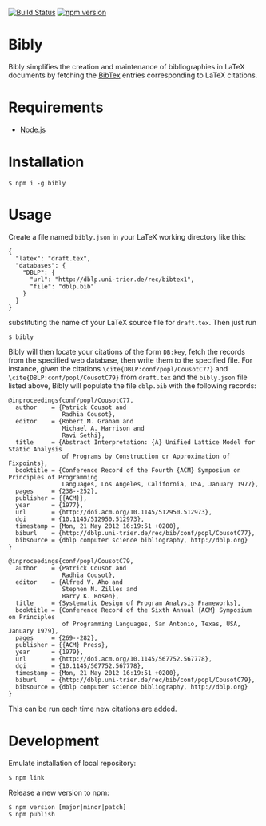 [![Build Status](https://travis-ci.org/michael-emmi/bibly.svg?branch=master)](https://travis-ci.org/michael-emmi/bibly)
[![npm version](https://badge.fury.io/js/bibly.svg)](https://badge.fury.io/js/bibly)

# Bibly

Bibly simplifies the creation and maintenance of bibliographies in LaTeX
documents by fetching the [BibTex][] entries corresponding to LaTeX citations.

# Requirements

* [Node.js][]

# Installation

    $ npm i -g bibly

# Usage

Create a file named `bibly.json` in your LaTeX working directory like this:

    {
      "latex": "draft.tex",
      "databases": {
        "DBLP": {
          "url": "http://dblp.uni-trier.de/rec/bibtex1",
          "file": "dblp.bib"
        }
      }
    }

substituting the name of your LaTeX source file for `draft.tex`. Then just run

    $ bibly

Bibly will then locate your citations of the form `DB:key`, fetch the records
from the specified web database, then write them to the specified file. For
instance, given the citations `\cite{DBLP:conf/popl/CousotC77}` and
`\cite{DBLP:conf/popl/CousotC79}` from `draft.tex` and the `bibly.json` file
listed above, Bibly will populate the file `dblp.bib` with the following
records:

    @inproceedings{conf/popl/CousotC77,
      author    = {Patrick Cousot and
                   Radhia Cousot},
      editor    = {Robert M. Graham and
                   Michael A. Harrison and
                   Ravi Sethi},
      title     = {Abstract Interpretation: {A} Unified Lattice Model for Static Analysis
                   of Programs by Construction or Approximation of Fixpoints},
      booktitle = {Conference Record of the Fourth {ACM} Symposium on Principles of Programming
                   Languages, Los Angeles, California, USA, January 1977},
      pages     = {238--252},
      publisher = {{ACM}},
      year      = {1977},
      url       = {http://doi.acm.org/10.1145/512950.512973},
      doi       = {10.1145/512950.512973},
      timestamp = {Mon, 21 May 2012 16:19:51 +0200},
      biburl    = {http://dblp.uni-trier.de/rec/bib/conf/popl/CousotC77},
      bibsource = {dblp computer science bibliography, http://dblp.org}
    }

    @inproceedings{conf/popl/CousotC79,
      author    = {Patrick Cousot and
                   Radhia Cousot},
      editor    = {Alfred V. Aho and
                   Stephen N. Zilles and
                   Barry K. Rosen},
      title     = {Systematic Design of Program Analysis Frameworks},
      booktitle = {Conference Record of the Sixth Annual {ACM} Symposium on Principles
                   of Programming Languages, San Antonio, Texas, USA, January 1979},
      pages     = {269--282},
      publisher = {{ACM} Press},
      year      = {1979},
      url       = {http://doi.acm.org/10.1145/567752.567778},
      doi       = {10.1145/567752.567778},
      timestamp = {Mon, 21 May 2012 16:19:51 +0200},
      biburl    = {http://dblp.uni-trier.de/rec/bib/conf/popl/CousotC79},
      bibsource = {dblp computer science bibliography, http://dblp.org}
    }

This can be run each time new citations are added.

# Development

Emulate installation of local repository:

    $ npm link

Release a new version to npm:

    $ npm version [major|minor|patch]
    $ npm publish

[Node.js]: https://nodejs.org
[BibTex]: http://www.bibtex.org
[dblp]: http://dblp.uni-trier.de
